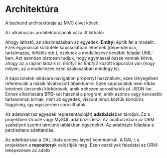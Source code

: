 # Architektúra
A backend architektúrája az MVC elvet követi.

Az alkalmazás architektúrájának váza itt látható:

Ahogy látható, az alkalmazásban az egyedek (**Entity**) építik fel a modellt. Ezek egymással különféle kapcsolatban lehetnek (dependencia, tartalmazás, öröklés stb.), ezeknek a modellezése későbbi feladat UML-ben. Azt azonban biztosan tudjuk, hogy egymással össze vannak kötve, ahogy az a rajzon látszik is: _Entity1_ és _Entity2_ között kapcsolat van (hogy milyen, az a modellezés ezen szakaszában mindegy is). 

A kapcsolatok leírására navigation propertyt használunk, ezek lényegében referenciák a másik hivatkozott objektumre. Ezen kapcsolatok nem ritkán lehetnek (lesznek) körkörösek, amik nehezen sorosíthatók pl. JSON-be. Ennek elhárítására **DTO**-kat használ a program, amik azonos vagy kevesebb tartalommal bírnak, mint az egyedek, viszont nincs köztük körkörös függőség, így egyszerűen sorosíthatók.

Az adatokat (az egyedek reprezentációját) **adatbázis**ban tároljuk. Ez a projektben Oracle vagy MySQL adatbázis lesz. Az adatbázisban az ORM szabályok szerint tárolunk táblákban egyedeket. Az adatbázis feladata a perzisztens adattárolás.

Az adatbázissal a DAL (data access layer) kommunikál. A DAL-t a projektben a **repository**k valósítják meg. Ezen osztályok feladatai az ORM-leképezések az adatb